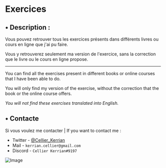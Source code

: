 # Exercices

## • Description :

Vous pouvez retrouver tous les exercices présents dans différents livres ou cours en ligne que j'ai pu faire.

Vous y retrouverez seulement ma version de l'exercice, sans la correction que le livre ou le cours en ligne propose.

---

You can find all the exercises present in different books or online courses that I have been able to do.

You will only find my version of the exercise, without the correction that the book or the online course offers.

*You will not find these exercises translated into English.*

## • Contacte

Si vous voulez me contacter | If you want to contact me :
- Twitter - [@Cellier_Kerrian](https://twitter.com/Cellier_Kerrian)
- Mail - `kerrian.cellier@gmail.com`
- Discord - `Cellier Kerrian#9197`

![Image](https://cdn.discordapp.com/attachments/922486147366662204/922486202844737606/banner.png)
